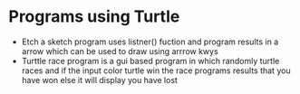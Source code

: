 # Programs using Turtle
- Etch a sketch program uses listner() fuction and program results in a arrow which can be used to draw using arrrow kwys
- Turttle race program is a gui based program in which randomly turtle races and if the input color turtle win the race programs results that you have won else it will display you have lost
